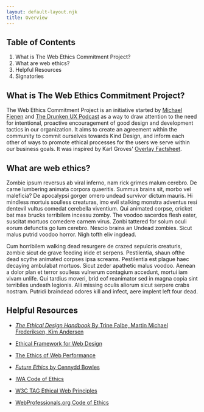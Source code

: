 ```yaml
---
layout: default-layout.njk
title: Overview
---
```


<nav>

## Table of Contents

1. What is The Web Ethics Commitment Project?
2. What are web ethics?
3. Helpful Resources
4. Signatories

</nav>

<div class="section--gray">
    <section>

## What is The Web Ethics Commitment Project?

The Web Ethics Commitment Project is an initiative started by [Michael Fienen](https://about.me/michaelfienen) and [The Drunken UX Podcast](https://drunkenux.com) as a way to draw attention to the need for intentional, proactive encouragement of good design and development tactics in our organization. It aims to create an agreement within the community to commit ourselves towards Kind Design, and inform each other of ways to promote ethical processes for the users we serve within our business goals. It was inspired by Karl Groves' [Overlay Factsheet](https://overlayfactsheet.com/).
    </section>
</div>

<div>
    <section>

## What are web ethics?

Zombie ipsum reversus ab viral inferno, nam rick grimes malum cerebro. De carne lumbering animata corpora quaeritis. Summus brains sit​​, morbo vel maleficia? De apocalypsi gorger omero undead survivor dictum mauris. Hi mindless mortuis soulless creaturas, imo evil stalking monstra adventus resi dentevil vultus comedat cerebella viventium. Qui animated corpse, cricket bat max brucks terribilem incessu zomby. The voodoo sacerdos flesh eater, suscitat mortuos comedere carnem virus. Zonbi tattered for solum oculi eorum defunctis go lum cerebro. Nescio brains an Undead zombies. Sicut malus putrid voodoo horror. Nigh tofth eliv ingdead.

Cum horribilem walking dead resurgere de crazed sepulcris creaturis, zombie sicut de grave feeding iride et serpens. Pestilentia, shaun ofthe dead scythe animated corpses ipsa screams. Pestilentia est plague haec decaying ambulabat mortuos. Sicut zeder apathetic malus voodoo. Aenean a dolor plan et terror soulless vulnerum contagium accedunt, mortui iam vivam unlife. Qui tardius moveri, brid eof reanimator sed in magna copia sint terribiles undeath legionis. Alii missing oculis aliorum sicut serpere crabs nostram. Putridi braindead odores kill and infect, aere implent left four dead.
    </section>
</div>

<div class="section--gray">
    <section>

## Helpful Resources

* [_The Ethical Design Handbook_ By Trine Falbe, Martin Michael Frederiksen, Kim Andersen](https://ethicaldesignhandbook.com/)
* [Ethical Framework for Web Design](https://www.rjmwebdesign.com/web-design-ethics.php)
* [The Ethics of Web Performance](https://timkadlec.com/remembers/2019-01-09-the-ethics-of-performance/)
* [_Future Ethics_ by Cennydd Bowles](https://amzn.to/3zq7LE7)
* [IWA Code of Ethics](https://iwanet.org/about/code-of-ethics/)
* [W3C TAG Ethical Web Principles](https://www.w3.org/2001/tag/doc/ethical-web-principles/)
* [WebProfessionals.org Code of Ethics](https://webprofessionals.org/webprofessionals-org-code-of-ethics/)

    </section>
</div>
